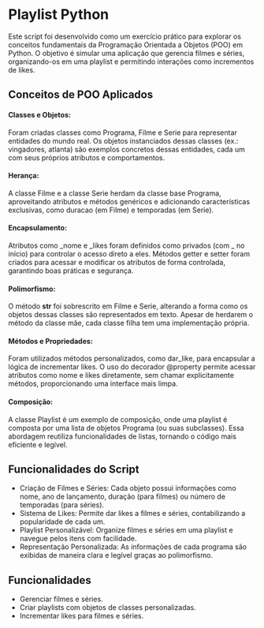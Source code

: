 # Playlist Python
Este script foi desenvolvido como um exercício prático para explorar os conceitos fundamentais da Programação Orientada a Objetos (POO) em Python. O objetivo é simular uma aplicação que gerencia filmes e séries, organizando-os em uma playlist e permitindo interações como incrementos de likes.

## Conceitos de POO Aplicados

#### Classes e Objetos:
Foram criadas classes como Programa, Filme e Serie para representar entidades do mundo real.
Os objetos instanciados dessas classes (ex.: vingadores, atlanta) são exemplos concretos dessas entidades, cada um com seus próprios atributos e comportamentos.

#### Herança:
A classe Filme e a classe Serie herdam da classe base Programa, aproveitando atributos e métodos genéricos e adicionando características exclusivas, como duracao (em Filme) e temporadas (em Serie).

#### Encapsulamento:
Atributos como _nome e _likes foram definidos como privados (com _ no início) para controlar o acesso direto a eles.
Métodos getter e setter foram criados para acessar e modificar os atributos de forma controlada, garantindo boas práticas e segurança.

#### Polimorfismo:
O método __str__ foi sobrescrito em Filme e Serie, alterando a forma como os objetos dessas classes são representados em texto. Apesar de herdarem o método da classe mãe, cada classe filha tem uma implementação própria.

#### Métodos e Propriedades:
Foram utilizados métodos personalizados, como dar_like, para encapsular a lógica de incrementar likes.
O uso do decorador @property permite acessar atributos como nome e likes diretamente, sem chamar explicitamente métodos, proporcionando uma interface mais limpa.

#### Composição:
A classe Playlist é um exemplo de composição, onde uma playlist é composta por uma lista de objetos Programa (ou suas subclasses). Essa abordagem reutiliza funcionalidades de listas, tornando o código mais eficiente e legível.

## Funcionalidades do Script
- Criação de Filmes e Séries: Cada objeto possui informações como nome, ano de lançamento, duração (para filmes) ou número de temporadas (para séries).
- Sistema de Likes: Permite dar likes a filmes e séries, contabilizando a popularidade de cada um.
- Playlist Personalizável: Organize filmes e séries em uma playlist e navegue pelos itens com facilidade.
- Representação Personalizada: As informações de cada programa são exibidas de maneira clara e legível graças ao polimorfismo.

## Funcionalidades

- Gerenciar filmes e séries.
- Criar playlists com objetos de classes personalizadas.
- Incrementar likes para filmes e séries.

